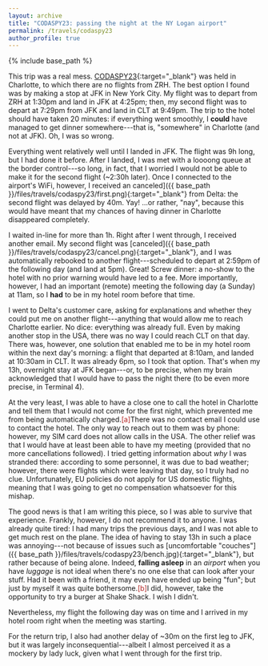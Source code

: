 ```yaml
---
layout: archive
title: "CODASPY23: passing the night at the NY Logan airport"
permalink: /travels/codaspy23
author_profile: true
---
```


{% include base_path %}

This trip was a real mess. [CODASPY23](https://www.codaspy.org/2023/){:target="_blank"} was held in Charlotte, to which there are no flights from ZRH. The best option I found was by making a stop at JFK in New York City. My flight was to depart  from ZRH at 1:30pm and land in JFK at 4:25pm; then, my second flight was to depart at 7:29pm from JFK and land in CLT at 9:49pm. The trip to the hotel should have taken 20 minutes: if everything went smoothly, I **could** have managed to get dinner somewhere---that is, "somewhere" in Charlotte (and not at JFK). Oh, I was so wrong.

Everything went relatively well until I landed in JFK. The flight was 9h long, but I had done it before. After I landed, I was met with a loooong queue at the border control---so long, in fact, that I worried I would not be able to make it for the second flight (~2:30h later). Once I connected to the airport's WiFi, however, I received an canceled]({{ base_path }}/files/travels/codaspy23/first.png){:target="_blank"} from Delta: the second flight was delayed by 40m. Yay! ...or rather, "nay", because this would have meant that my chances of having dinner in Charlotte disappeared completely. 

I waited in-line for more than 1h. Right after I went through, I received another email. My second flight was [canceled]({{ base_path }}/files/travels/codaspy23/cancel.png){:target="_blank"}, and I was automatically rebooked to another flight---scheduled to depart at 2:59pm of the following day (and land at 5pm). Great! Screw dinner: a no-show to the hotel with no prior warning would have led to a fee. More importantly, however, I had an important (remote) meeting the following day (a Sunday) at 11am, so I **had** to be in my hotel room before that time.     

I went to Delta's customer care, asking for explanations and whether they could put me on another flight---anything that would allow me to reach Charlotte earlier. No dice: everything was already full. Even by making another stop in the USA, there was no way I could reach CLT on that day. There was, however, one solution that enabled me to be in my hotel room within the next day's morning: a flight that departed at 8:10am, and landed at 10:30am in CLT. It was already 6pm, so I took that option. That's when my 13h, overnight stay at JFK began---or, to be precise, when my brain acknowledged that I would have to pass the night there (to be even more precise, in Terminal 4).

At the very least, I was able to have a close one to call the hotel in Charlotte and tell them that I would not come for the first night, which prevented me from being automatically charged.<span class="footnote"><a style="color:firebrick">[a]</a><span class="footnote_content">There was no contact email I could use to contact the hotel. The only way to reach out to them was by phone: however, my SIM card does not allow calls in the USA.</span></span> The other relief was that I would have at least been able to have my meeting (provided that no more cancellations followed). I tried getting information about _why_ I was stranded there: according to some personnel, it was due to bad weather; however, there were flights which were leaving that day, so I truly had no clue. Unfortunately, EU policies do not apply for US domestic flights, meaning that I was going to get no compensation whatsoever for this mishap.

The good news is that I am writing this piece, so I was able to survive that experience. Frankly, however, I do not recommend it to anyone. I was already quite tired: I had many trips the previous days, and I was not able to get much rest on the plane. The idea of having to stay 13h in such a place was annoying---not because of issues such as [uncomfortable "couches"]({{ base_path }}/files/travels/codaspy23/bench.jpg){:target="_blank"}, but rather because of being alone. Indeed, **falling asleep** in an _airport_ when you have _luggage_ is not ideal when there's no one else that can look after your stuff. Had it been with a friend, it may even have ended up being "fun"; but just by myself it was quite bothersome.<span class="footnote"><a style="color:firebrick">[b]</a><span class="footnote_content">I did, however, take the opportunity to try a burger at Shake Shack. I wish I didn't.</span></span>

Nevertheless, my flight the following day was on time and I arrived in my hotel room right when the meeting was starting. 

For the return trip, I also had another delay of ~30m on the first leg to JFK, but it was largely inconsequential---albeit I almost perceived it as a mockery by lady luck, given what I went through for the first trip.   

